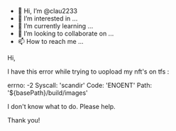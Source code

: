 - 👋 Hi, I’m @clau2233
- 👀 I’m interested in ...
- 🌱 I’m currently learning ...
- 💞️ I’m looking to collaborate on ...
- 📫 How to reach me ...

<!---
clau2233/clau2233 is a ✨ special ✨ repository because its `README.md` (this file) appears on your GitHub profile.
You can click the Preview link to take a look at your changes.
--->
Hi, 

I have this error while trying to uopload my nft's on tfs :

errno: -2
Syscall: 'scandir'
Code: 'ENOENT'
Path: '${basePath}/build/images'

I don't know what to do. Please help. 

Thank you! 
